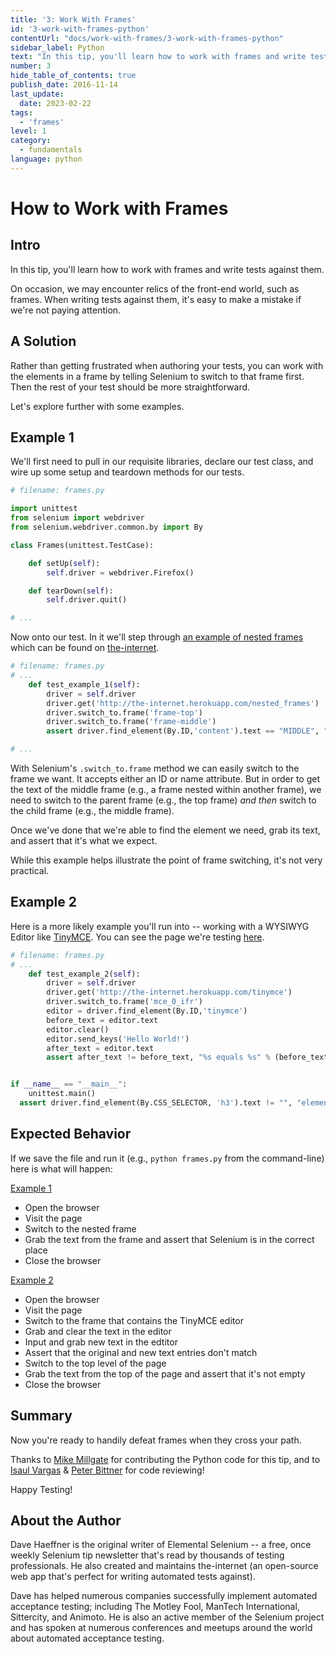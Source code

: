```yaml
---
title: '3: Work With Frames'
id: '3-work-with-frames-python'
contentUrl: "docs/work-with-frames/3-work-with-frames-python"
sidebar_label: Python
text: "In this tip, you'll learn how to work with frames and write tests against them. On occasion, we may encounter relics of the front-end world, such as frames."
number: 3
hide_table_of_contents: true
publish_date: 2016-11-14
last_update:
  date: 2023-02-22
tags:
  - 'frames'
level: 1
category:
  - fundamentals
language: python
---
```


# How to Work with Frames

## Intro

In this tip, you'll learn how to work with frames and write tests against them.

On occasion, we may encounter relics of the front-end world, such as frames. When writing tests against them, it's easy to make a mistake if we're not paying attention.

## A Solution

Rather than getting frustrated when authoring your tests, you can work with the elements in a frame by telling Selenium to switch to that frame first. Then the rest of your test should be more straightforward.

Let's explore further with some examples.

## Example 1

We'll first need to pull in our requisite libraries, declare our test class, and wire up some setup and teardown methods for our tests.

```python
# filename: frames.py

import unittest
from selenium import webdriver
from selenium.webdriver.common.by import By

class Frames(unittest.TestCase):

    def setUp(self):
        self.driver = webdriver.Firefox()

    def tearDown(self):
        self.driver.quit()

# ...
```

Now onto our test. In it we'll step through [an example of nested frames](http://the-internet.herokuapp.com/nested_frames) which can be found on [the-internet](https://github.com/tourdedave/the-internet).

```python
# filename: frames.py
# ...
    def test_example_1(self):
        driver = self.driver
        driver.get('http://the-internet.herokuapp.com/nested_frames')
        driver.switch_to.frame('frame-top')
        driver.switch_to.frame('frame-middle')
        assert driver.find_element(By.ID,'content').text == "MIDDLE", "content should be MIDDLE"

# ...
```

With Selenium's `.switch_to.frame` method we can easily switch to the frame we want. It accepts either an ID or name attribute. But in order to get the text of the middle frame (e.g., a frame nested within another frame), we need to switch to the parent frame (e.g., the top frame) _and then_ switch to the child frame (e.g., the middle frame).

Once we've done that we're able to find the element we need, grab its text, and assert that it's what we expect.

While this example helps illustrate the point of frame switching, it's not very practical.

## Example 2

Here is a more likely example you'll run into -- working with a WYSIWYG Editor like [TinyMCE](http://www.tinymce.com/). You can see the page we're testing [here](http://the-internet.herokuapp.com/tinymce).

```python
# filename: frames.py
# ...
    def test_example_2(self):
        driver = self.driver
        driver.get('http://the-internet.herokuapp.com/tinymce')
        driver.switch_to.frame('mce_0_ifr')
        editor = driver.find_element(By.ID,'tinymce')
        before_text = editor.text
        editor.clear()
        editor.send_keys('Hello World!')
        after_text = editor.text
        assert after_text != before_text, "%s equals %s" % (before_text, after_text)


if __name__ == "__main__":
    unittest.main()
  assert driver.find_element(By.CSS_SELECTOR, 'h3').text != "", "element should not be empty"
```

## Expected Behavior

If we save the file and run it (e.g., `python frames.py` from the command-line) here is what will happen:

<u>Example 1</u>

+ Open the browser
+ Visit the page
+ Switch to the nested frame
+ Grab the text from the frame and assert that Selenium is in the correct place
+ Close the browser

<u>Example 2</u>

+ Open the browser
+ Visit the page
+ Switch to the frame that contains the TinyMCE editor
+ Grab and clear the text in the editor
+ Input and grab new text in the edtitor
+ Assert that the original and new text entries don't match
+ Switch to the top level of the page
+ Grab the text from the top of the page and assert that it's not empty
+ Close the browser

## Summary

Now you're ready to handily defeat frames when they cross your path.

Thanks to [Mike Millgate](https://github.com/trabulmonkee) for contributing the Python code for this tip, and to [Isaul Vargas](https://github.com/Dude-X) & [Peter Bittner](https://github.com/bittner) for code reviewing!

Happy Testing!

## About the Author

Dave Haeffner is the original writer of Elemental Selenium -- a free, once weekly Selenium tip newsletter that's read by thousands of testing professionals. He also created and maintains the-internet (an open-source web app that's perfect for writing automated tests against).

Dave has helped numerous companies successfully implement automated acceptance testing; including The Motley Fool, ManTech International, Sittercity, and Animoto. He is also an active member of the Selenium project and has spoken at numerous conferences and meetups around the world about automated acceptance testing.



